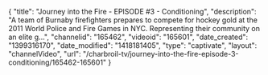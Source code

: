 {
    "title": "Journey into the Fire - EPISODE #3 - Conditioning",
    "description": "A team of Burnaby firefighters prepares to compete for hockey gold at the 2011 World Police and Fire Games in NYC. Representing their community on an elite g...",
    "channelid": "165462",
    "videoid": "165601",
    "date_created": "1399316170",
    "date_modified": "1418181405",
    "type": "captivate",
    "layout": "channelVideo",
    "url": "\/charbroil-tv\/journey-into-the-fire-episode-3-conditioning\/165462-165601"
}